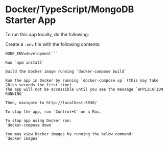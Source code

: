 # Docker/TypeScript/MongoDB Starter App

To run this app locally, do the following:

Create a `.env` file with the following contents:
```mongoDB=mongodb://mongo:27017/docker-typescript  
NODE_ENV=development```

Run `npm install`

Build the Docker image running `docker-compose build`

Run the app in Docker by running `docker-compose up` (this may take 20ish seconds the first time)
The app will not be accessible until you see the message `APPLICATION RUNNING` 

Then, navigate to http://localhost:3030/

To stop the app, run `Control+C` on a Mac.

To stop app using Docker run:
`docker-compose down`

You may view Docker images by running the below command:
`docker images`
